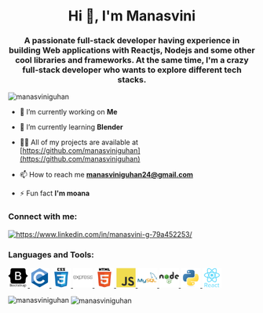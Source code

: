 <h1 align="center">Hi 👋, I'm Manasvini</h1>
<h3 align="center">A passionate full-stack developer having experience in building Web applications with Reactjs, Nodejs and some other cool libraries and frameworks. At the same time, I'm a crazy full-stack developer who wants to explore different tech stacks.</h3>

<p align="left"> <img src="https://komarev.com/ghpvc/?username=manasviniguhan&label=Profile%20views&color=0e75b6&style=flat" alt="manasviniguhan" /> </p>

- 🔭 I’m currently working on **Me**

- 🌱 I’m currently learning **Blender**

- 👨‍💻 All of my projects are available at [https://github.com/manasviniguhan](https://github.com/manasviniguhan)

- 📫 How to reach me **manasviniguhan24@gmail.com**

- ⚡ Fun fact **I'm moana**

<h3 align="left">Connect with me:</h3>
<p align="left">
<a href="https://linkedin.com/in/https://www.linkedin.com/in/manasvini-g-79a452253/" target="blank"><img align="center" src="https://raw.githubusercontent.com/rahuldkjain/github-profile-readme-generator/master/src/images/icons/Social/linked-in-alt.svg" alt="https://www.linkedin.com/in/manasvini-g-79a452253/" height="30" width="40" /></a>
</p>

<h3 align="left">Languages and Tools:</h3>
<p align="left"> <a href="https://getbootstrap.com" target="_blank" rel="noreferrer"> <img src="https://raw.githubusercontent.com/devicons/devicon/master/icons/bootstrap/bootstrap-plain-wordmark.svg" alt="bootstrap" width="40" height="40"/> </a> <a href="https://www.cprogramming.com/" target="_blank" rel="noreferrer"> <img src="https://raw.githubusercontent.com/devicons/devicon/master/icons/c/c-original.svg" alt="c" width="40" height="40"/> </a> <a href="https://www.w3schools.com/css/" target="_blank" rel="noreferrer"> <img src="https://raw.githubusercontent.com/devicons/devicon/master/icons/css3/css3-original-wordmark.svg" alt="css3" width="40" height="40"/> </a> <a href="https://expressjs.com" target="_blank" rel="noreferrer"> <img src="https://raw.githubusercontent.com/devicons/devicon/master/icons/express/express-original-wordmark.svg" alt="express" width="40" height="40"/> </a> <a href="https://www.w3.org/html/" target="_blank" rel="noreferrer"> <img src="https://raw.githubusercontent.com/devicons/devicon/master/icons/html5/html5-original-wordmark.svg" alt="html5" width="40" height="40"/> </a> <a href="https://developer.mozilla.org/en-US/docs/Web/JavaScript" target="_blank" rel="noreferrer"> <img src="https://raw.githubusercontent.com/devicons/devicon/master/icons/javascript/javascript-original.svg" alt="javascript" width="40" height="40"/> </a> <a href="https://www.mysql.com/" target="_blank" rel="noreferrer"> <img src="https://raw.githubusercontent.com/devicons/devicon/master/icons/mysql/mysql-original-wordmark.svg" alt="mysql" width="40" height="40"/> </a> <a href="https://nodejs.org" target="_blank" rel="noreferrer"> <img src="https://raw.githubusercontent.com/devicons/devicon/master/icons/nodejs/nodejs-original-wordmark.svg" alt="nodejs" width="40" height="40"/> </a> <a href="https://www.python.org" target="_blank" rel="noreferrer"> <img src="https://raw.githubusercontent.com/devicons/devicon/master/icons/python/python-original.svg" alt="python" width="40" height="40"/> </a> <a href="https://reactjs.org/" target="_blank" rel="noreferrer"> <img src="https://raw.githubusercontent.com/devicons/devicon/master/icons/react/react-original-wordmark.svg" alt="react" width="40" height="40"/> </a> </p>

<p><img align="left" src="https://github-readme-stats.vercel.app/api/top-langs?username=manasviniguhan&show_icons=true&locale=en&layout=compact" alt="manasviniguhan" /></p>

<p>&nbsp;<img align="center" src="https://github-readme-stats.vercel.app/api?username=manasviniguhan&show_icons=true&locale=en" alt="manasviniguhan" /></p>
